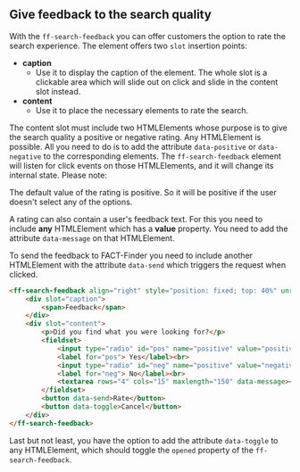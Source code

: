 ## Give feedback to the search quality
With the `ff-search-feedback` you can offer customers the option to rate the search experience. The element offers two `slot` insertion points:
    
* **caption**
    * Use it to display the caption of the element. The whole slot is a clickable area which will slide out on click and slide in the content slot instead.
* **content**
    * Use it to place the necessary elements to rate the search.
        
The content slot must include two HTMLElements whose purpose is to give the search quality a positive or negative rating.
Any HTMLElement is possible.
All you need to do is to add the attribute `data-positive` or `data-negative` to the corresponding elements.
The `ff-search-feedback` element will listen for click events on those HTMLElements, and it will change its internal state.
Please note:

The default value of the rating is positive.
So it will be positive if the user doesn't select any of the options.

A rating can also contain a user's feedback text.
For this you need to include **any** HTMLElement which has a **value** property.
You need to add the attribute `data-message` on that HTMLElement.

To send the feedback to FACT-Finder you need to include another HTMLElement with the attribute `data-send` which triggers the request when clicked.

```html
<ff-search-feedback align="right" style="position: fixed; top: 40%" unresolved reset-on-toggle reset-on-send>
    <div slot="caption">
        <span>Feedback</span>
    </div>
    <div slot="content">
        <p>Did you find what you were looking for?</p>
        <fieldset>
            <input type="radio" id="pos" name="positive" value="positive" checked data-positive>
            <label for="pos"> Yes</label><br>
            <input type="radio" id="neg" name="positive" value="negative" data-negative>
            <label for="neg"> No</label><br>
            <textarea rows="4" cols="15" maxlength="150" data-message></textarea>
        </fieldset>
        <button data-send>Rate</button>
        <button data-toggle>Cancel</button>
    </div>
</ff-search-feedback>
```

Last but not least, you have the option to add the attribute `data-toggle` to any HTMLElement, which should toggle the `opened` property of the `ff-search-feedback`.

